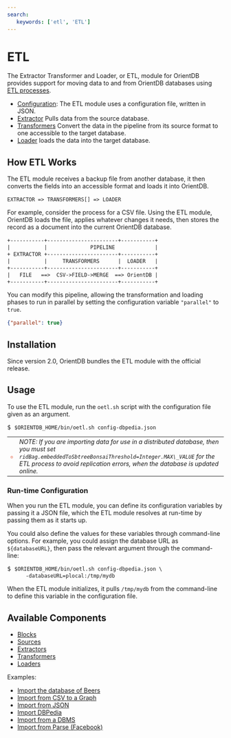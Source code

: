 ```yaml
---
search:
   keywords: ['etl', 'ETL']
---
```


<!-- proofread 2015-12-11 SAM -->
# ETL

The Extractor Transformer and Loader, or ETL, module for OrientDB provides support for moving data to and from OrientDB databases using [ETL processes](http://en.wikipedia.org/wiki/Extract,_transform,_load).

- [Configuration](Configuration-File.md): The ETL module uses a configuration file, written in JSON.
- [Extractor](Extractor.md) Pulls data from the source database.
- [Transformers](Transformer.md) Convert the data in the pipeline from its source format to one accessible to the target database.
- [Loader](Loader.md) loads the data into the target database.


## How ETL Works

The ETL module receives a backup file from another database, it then converts the fields into an accessible format and loads it into OrientDB.

```
EXTRACTOR => TRANSFORMERS[] => LOADER
```

For example, consider the process for a CSV file.  Using the ETL module, OrientDB loads the file, applies whatever changes it needs, then stores the record as a document into the current OrientDB database.

```
+-----------+-----------------------+-----------+
|           |              PIPELINE             |
+ EXTRACTOR +-----------------------+-----------+
|           |     TRANSFORMERS      |  LOADER   |
+-----------+-----------------------+-----------+
|   FILE   ==>  CSV->FIELD->MERGE  ==> OrientDB |
+-----------+-----------------------+-----------+
```

You can modify this pipeline, allowing the transformation and loading phases to run in parallel by setting the configuration variable `"parallel"` to `true`.

```json
{"parallel": true}
```


## Installation

Since version 2.0, OrientDB bundles the ETL module with the official release. 

## Usage

To use the ETL module, run the `oetl.sh` script with the configuration file given as an argument.

<pre>
$ <code class="lang-sh userinput">$ORIENTDB_HOME/bin/oetl.sh config-dbpedia.json</code>
</pre>


|    |    |
|----|----|
| ![NOTE](images/warning.png) | _NOTE: If you are importing data for use in a distributed database, then you must set `ridBag.embeddedToSbtreeBonsaiThreshold=Integer.MAX\_VALUE` for the ETL process to avoid replication errors, when the database is updated online._ |

### Run-time Configuration

When you run the ETL module, you can define its configuration variables by passing it a JSON file, which the ETL module resolves at run-time by passing them as it starts up.

You could also define the values for these variables through command-line options.  For example, you could assign the database URL as `${databaseURL}`, then pass the relevant argument through the command-line:

<pre>
$ <code class="lang-sh userinput">$ORIENTDB_HOME/bin/oetl.sh config-dbpedia.json \
      -databaseURL=plocal:/tmp/mydb</code>
</pre>

When the ETL module initializes, it pulls `/tmp/mydb` from the command-line to define this variable in the configuration file.

## Available Components

- [Blocks](Block.md)
- [Sources](Source.md)
- [Extractors](Extractor.md)
- [Transformers](Transformer.md)
- [Loaders](Loader.md)

Examples:
- [Import the database of Beers](Import-the-Database-of-Beers.md)
- [Import from CSV to a Graph](Import-from-CSV-to-a-Graph.md)
- [Import from JSON](Import-from-JSON.md)
- [Import DBPedia](Import-from-DBPedia.md)
- [Import from a DBMS](Import-from-DBMS.md)
- [Import from Parse (Facebook)](Import-from-PARSE.html)
